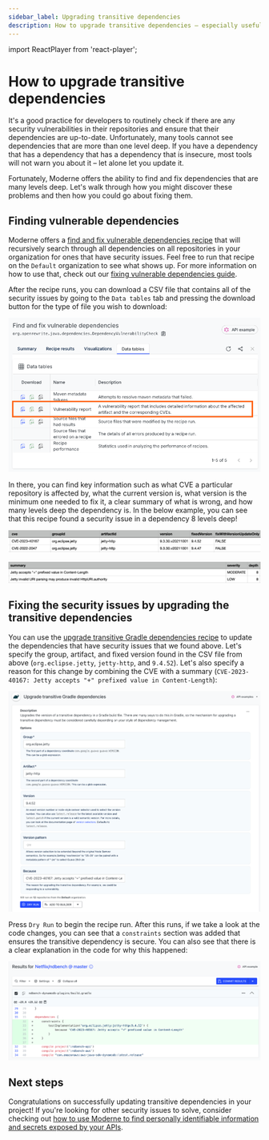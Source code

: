 ```yaml
---
sidebar_label: Upgrading transitive dependencies
description: How to upgrade transitive dependencies – especially useful for security fixes.
---
```


import ReactPlayer from 'react-player';

# How to upgrade transitive dependencies

It's a good practice for developers to routinely check if there are any security vulnerabilities in their repositories and ensure that their dependencies are up-to-date. Unfortunately, many tools cannot see dependencies that are more than one level deep. If you have a dependency that has a dependency that has a dependency that is insecure, most tools will not warn you about it – let alone let you update it.

Fortunately, Moderne offers the ability to find and fix dependencies that are many levels deep. Let's walk through how you might discover these problems and then how you could go about fixing them.

<ReactPlayer className="reactPlayer" url='https://www.youtube.com/watch?v=xicPgKzgz-M' controls="true" />

## Finding vulnerable dependencies

Moderne offers a [find and fix vulnerable dependencies recipe](https://app.moderne.io/recipes/org.openrewrite.java.dependencies.DependencyVulnerabilityCheck) that will recursively search through all dependencies on all repositories in your organization for ones that have security issues. Feel free to run that recipe on the `Default` organization to see what shows up. For more information on how to use that, check out our [fixing vulnerable dependencies guide](./vulnerable-dependencies.md).

After the recipe runs, you can download a CSV file that contains all of the security issues by going to the `Data tables` tab and pressing the download button for the type of file you wish to download:

![](./assets/vuln-data-table.png)

In there, you can find key information such as what CVE a particular repository is affected by, what the current version is, what version is the minimum one needed to fix it, a clear summary of what is wrong, and how many levels deep the dependency is. In the below example, you can see that this recipe found a security issue in a dependency 8 levels deep!

![](./assets/vuln-1.png)

![](./assets/vuln-2.png)

## Fixing the security issues by upgrading the transitive dependencies

You can use the [upgrade transitive Gradle dependencies recipe](https://app.moderne.io/recipes/org.openrewrite.gradle.UpgradeTransitiveDependencyVersion) to update the dependencies that have security issues that we found above. Let's specify the group, artifact, and fixed version found in the CSV file from above (`org.eclipse.jetty`, `jetty-http`, and `9.4.52`). Let's also specify a reason for this change by combining the CVE with a summary (`CVE-2023-40167: Jetty accepts "+" prefixed value in Content-Length`):

![](./assets/upgrade-trans-gradle-dep.png)

Press `Dry Run` to begin the recipe run. After this runs, if we take a look at the code changes, you can see that a `constraints` section was added that ensures the transitive dependency is secure. You can also see that there is a clear explanation in the code for why this happened:

![](./assets/upgraded-dep.png)

## Next steps

Congratulations on successfully updating transitive dependencies in your project! If you're looking for other security issues to solve, consider checking out [how to use Moderne to find personally identifiable information and secrets exposed by your APIs](./find-pii.md).